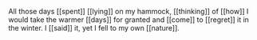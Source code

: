 All those days [[spent]] [[lying]] on my hammock, [[thinking]] of [[how]] I would take the warmer [[days]] for granted and [[come]] to [[regret]] it in the winter. I [[said]] it, yet I fell to my own [[nature]].
